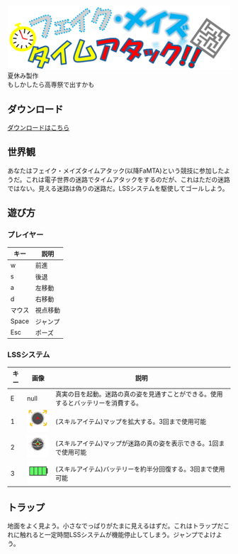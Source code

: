 ![alt text](assets/title.png)
夏休み製作  
もしかしたら高専祭で出すかも　　
## ダウンロード
[ダウンロードはこちら](https://github.com/rangea100/3Dlabyrinse-by-Godot/releases/latest)
##  世界観
あなたはフェイク・メイズタイムアタック(以降FaMTA)という競技に参加したようだ。これは電子世界の迷路でタイムアタックをするのだが、これはただの迷路ではない。見える迷路は偽りの迷路だ。LSSシステムを駆使してゴールしよう。
## 遊び方
### プレイヤー
|キー|説明|
|--|--|
|w|前進|
|s|後退|
|a|左移動|
|d|右移動|
|マウス|視点移動|
|Space|ジャンプ|
|Esc|ポーズ|
### LSSシステム
|キー|画像|説明|
|--|--|--|
|E|null|真実の目を起動。迷路の真の姿を見通すことができる。使用するとバッテリーを消費する。|
|1|![alt text](assets/item_mapex.png) |(スキルアイテム)マップを拡大する。3回まで使用可能|
|2|![alt text](assets/item_truemap.png)|(スキルアイテム)マップが迷路の真の姿を表示できる。1回まで使用可能|
|3|![alt text](assets/item_buttery.png)|(スキルアイテム)バッテリーを約半分回復する。3回まで使用可能|
## トラップ
地面をよく見よう。小さなでっぱりがたまに見えるはずだ。これはトラップだこれに触れると一定時間LSSシステムが機能停止してしまう。ジャンプでよけよう。
